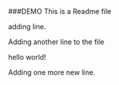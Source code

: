 ###DEMO
This is a Readme file

adding line.

Adding another line to the file

hello world!

Adding one more new line.
